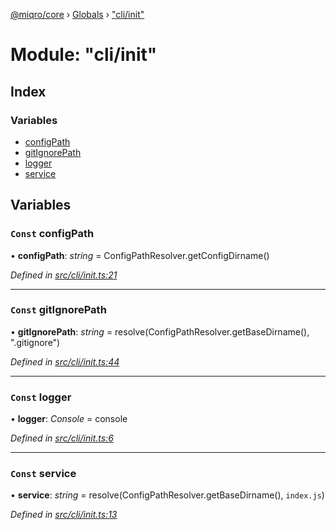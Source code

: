 [@miqro/core](../README.md) › [Globals](../globals.md) › ["cli/init"](_cli_init_.md)

# Module: "cli/init"

## Index

### Variables

* [configPath](_cli_init_.md#const-configpath)
* [gitIgnorePath](_cli_init_.md#const-gitignorepath)
* [logger](_cli_init_.md#const-logger)
* [service](_cli_init_.md#const-service)

## Variables

### `Const` configPath

• **configPath**: *string* = ConfigPathResolver.getConfigDirname()

*Defined in [src/cli/init.ts:21](https://github.com/claukers/miqro-core/blob/4c91395/src/cli/init.ts#L21)*

___

### `Const` gitIgnorePath

• **gitIgnorePath**: *string* = resolve(ConfigPathResolver.getBaseDirname(), ".gitignore")

*Defined in [src/cli/init.ts:44](https://github.com/claukers/miqro-core/blob/4c91395/src/cli/init.ts#L44)*

___

### `Const` logger

• **logger**: *Console* = console

*Defined in [src/cli/init.ts:6](https://github.com/claukers/miqro-core/blob/4c91395/src/cli/init.ts#L6)*

___

### `Const` service

• **service**: *string* = resolve(ConfigPathResolver.getBaseDirname(), `index.js`)

*Defined in [src/cli/init.ts:13](https://github.com/claukers/miqro-core/blob/4c91395/src/cli/init.ts#L13)*
